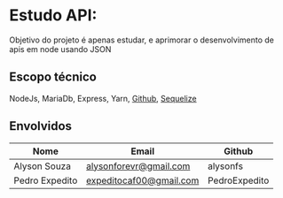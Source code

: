 # Estudo API:  
Objetivo do projeto é apenas estudar, e aprimorar o desenvolvimento de apis em node usando JSON

## Escopo técnico
NodeJs, MariaDb, Express, Yarn, [Github](git@github.com:alysonfs/estudo_api.git), [Sequelize](https://sequelize.org/v5/)

## Envolvidos

| Nome | Email | Github |
| --- | --- | --- |
|Alyson Souza | alysonforevr@gmail.com| alysonfs |
|Pedro Expedito | expeditocaf00@gmail.com | PedroExpedito|


